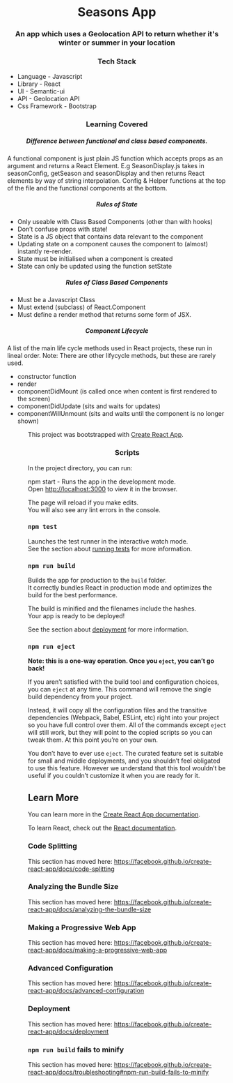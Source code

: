   <h1 align="center"> Seasons App </h1>
<h3 align="center"> An app which uses a Geolocation API to return whether it's winter or summer in your location</h3>

<h3 align="center"> Tech Stack </h3>
  <ul>
    <li>Language - Javascript</li>
    <li>Library - React</li>
    <li>UI - Semantic-ui</li>
    <li>API - Geolocation API</li>
    <li>Css Framework - Bootstrap</li>
  </ul>

<h3 align="center"> Learning Covered </h3>

<h5 align="center">Difference between functional and class based components.</h5>

A functional component is just plain JS function which accepts props as an argument and returns a React Element. E.g SeasonDisplay.js takes in seasonConfig, getSeason and seasonDisplay and then returns React elements by way of string interpolation. Config & Helper functions at the top of the file and the functional components at the bottom. 

<h5 align="center">Rules of State</h5>

<ul>
  <li>Only useable with Class Based Components (other than with hooks)</li>
  <li>Don’t confuse props with state!</li>
  <li>State is a JS object that contains data relevant to the component</li>
  <li>Updating state on a component causes the component to (almost) instantly re-render.</li>
  <li>State must be initialised when a component is created</li>
  <li>State can only be updated using the function setState</li>
</ul>

<h5 align="center">Rules of Class Based Components</h5>

<ul>
  <li>Must be a Javascript Class</li> 
  <li>Must extend (subclass) of React.Component</li>
  <li>Must define a render method that returns some form of JSX.</li>
</ul>

<h5 align="center">Component Lifecycle</h5>

A list of the main life cycle methods used in React projects, these run in lineal order. Note: There are other lifycycle methods, but these are rarely used. 

<ul>
  <li>constructor function</li>
  <li>render</li>
  <li>componentDidMount (is called once when content is first rendered to the screen)</li>
  <li>componentDidUpdate (sits and waits for updates)</li>
  <li>componentWillUnmount (sits and waits until the component is no longer shown)</li>
<ul>




This project was bootstrapped with [Create React App](https://github.com/facebook/create-react-app).



<h3 align="center">Scripts</h3>


In the project directory, you can run:

npm start - Runs the app in the development mode.<br />
Open [http://localhost:3000](http://localhost:3000) to view it in the browser.

The page will reload if you make edits.<br />
You will also see any lint errors in the console.

### `npm test`

Launches the test runner in the interactive watch mode.<br />
See the section about [running tests](https://facebook.github.io/create-react-app/docs/running-tests) for more information.

### `npm run build`

Builds the app for production to the `build` folder.<br />
It correctly bundles React in production mode and optimizes the build for the best performance.

The build is minified and the filenames include the hashes.<br />
Your app is ready to be deployed!

See the section about [deployment](https://facebook.github.io/create-react-app/docs/deployment) for more information.

### `npm run eject`

**Note: this is a one-way operation. Once you `eject`, you can’t go back!**

If you aren’t satisfied with the build tool and configuration choices, you can `eject` at any time. This command will remove the single build dependency from your project.

Instead, it will copy all the configuration files and the transitive dependencies (Webpack, Babel, ESLint, etc) right into your project so you have full control over them. All of the commands except `eject` will still work, but they will point to the copied scripts so you can tweak them. At this point you’re on your own.

You don’t have to ever use `eject`. The curated feature set is suitable for small and middle deployments, and you shouldn’t feel obligated to use this feature. However we understand that this tool wouldn’t be useful if you couldn’t customize it when you are ready for it.

## Learn More

You can learn more in the [Create React App documentation](https://facebook.github.io/create-react-app/docs/getting-started).

To learn React, check out the [React documentation](https://reactjs.org/).

### Code Splitting

This section has moved here: https://facebook.github.io/create-react-app/docs/code-splitting

### Analyzing the Bundle Size

This section has moved here: https://facebook.github.io/create-react-app/docs/analyzing-the-bundle-size

### Making a Progressive Web App

This section has moved here: https://facebook.github.io/create-react-app/docs/making-a-progressive-web-app

### Advanced Configuration

This section has moved here: https://facebook.github.io/create-react-app/docs/advanced-configuration

### Deployment

This section has moved here: https://facebook.github.io/create-react-app/docs/deployment

### `npm run build` fails to minify

This section has moved here: https://facebook.github.io/create-react-app/docs/troubleshooting#npm-run-build-fails-to-minify
